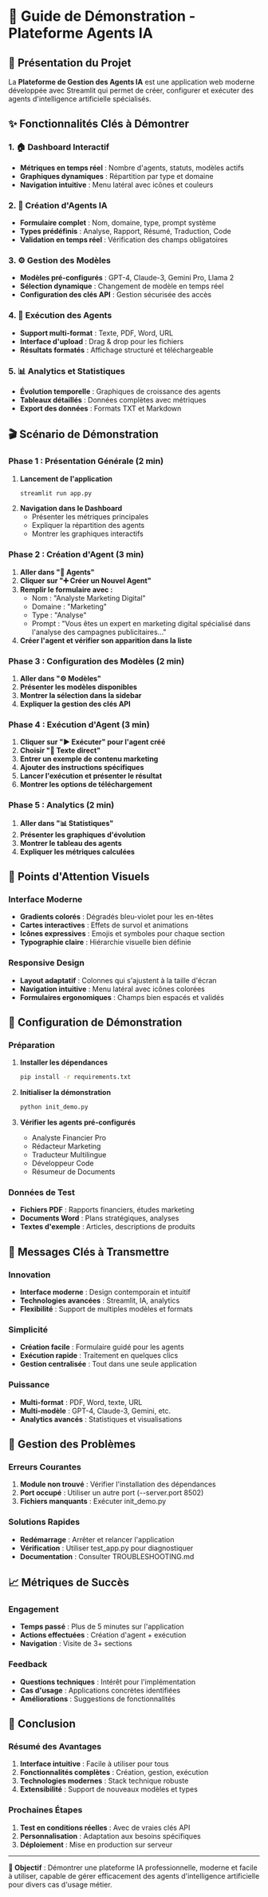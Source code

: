 # 🎯 Guide de Démonstration - Plateforme Agents IA

## 🚀 Présentation du Projet

La **Plateforme de Gestion des Agents IA** est une application web moderne développée avec Streamlit qui permet de créer, configurer et exécuter des agents d'intelligence artificielle spécialisés.

## ✨ Fonctionnalités Clés à Démontrer

### 1. 🏠 Dashboard Interactif
- **Métriques en temps réel** : Nombre d'agents, statuts, modèles actifs
- **Graphiques dynamiques** : Répartition par type et domaine
- **Navigation intuitive** : Menu latéral avec icônes et couleurs

### 2. 🤖 Création d'Agents IA
- **Formulaire complet** : Nom, domaine, type, prompt système
- **Types prédéfinis** : Analyse, Rapport, Résumé, Traduction, Code
- **Validation en temps réel** : Vérification des champs obligatoires

### 3. ⚙️ Gestion des Modèles
- **Modèles pré-configurés** : GPT-4, Claude-3, Gemini Pro, Llama 2
- **Sélection dynamique** : Changement de modèle en temps réel
- **Configuration des clés API** : Gestion sécurisée des accès

### 4. 🚀 Exécution des Agents
- **Support multi-format** : Texte, PDF, Word, URL
- **Interface d'upload** : Drag & drop pour les fichiers
- **Résultats formatés** : Affichage structuré et téléchargeable

### 5. 📊 Analytics et Statistiques
- **Évolution temporelle** : Graphiques de croissance des agents
- **Tableaux détaillés** : Données complètes avec métriques
- **Export des données** : Formats TXT et Markdown

## 🎬 Scénario de Démonstration

### Phase 1 : Présentation Générale (2 min)
1. **Lancement de l'application**
   ```bash
   streamlit run app.py
   ```
2. **Navigation dans le Dashboard**
   - Présenter les métriques principales
   - Expliquer la répartition des agents
   - Montrer les graphiques interactifs

### Phase 2 : Création d'Agent (3 min)
1. **Aller dans "🤖 Agents"**
2. **Cliquer sur "➕ Créer un Nouvel Agent"**
3. **Remplir le formulaire avec :**
   - Nom : "Analyste Marketing Digital"
   - Domaine : "Marketing"
   - Type : "Analyse"
   - Prompt : "Vous êtes un expert en marketing digital spécialisé dans l'analyse des campagnes publicitaires..."
4. **Créer l'agent et vérifier son apparition dans la liste**

### Phase 3 : Configuration des Modèles (2 min)
1. **Aller dans "⚙️ Modèles"**
2. **Présenter les modèles disponibles**
3. **Montrer la sélection dans la sidebar**
4. **Expliquer la gestion des clés API**

### Phase 4 : Exécution d'Agent (3 min)
1. **Cliquer sur "▶️ Exécuter" pour l'agent créé**
2. **Choisir "📝 Texte direct"**
3. **Entrer un exemple de contenu marketing**
4. **Ajouter des instructions spécifiques**
5. **Lancer l'exécution et présenter le résultat**
6. **Montrer les options de téléchargement**

### Phase 5 : Analytics (2 min)
1. **Aller dans "📊 Statistiques"**
2. **Présenter les graphiques d'évolution**
3. **Montrer le tableau des agents**
4. **Expliquer les métriques calculées**

## 🎨 Points d'Attention Visuels

### Interface Moderne
- **Gradients colorés** : Dégradés bleu-violet pour les en-têtes
- **Cartes interactives** : Effets de survol et animations
- **Icônes expressives** : Emojis et symboles pour chaque section
- **Typographie claire** : Hiérarchie visuelle bien définie

### Responsive Design
- **Layout adaptatif** : Colonnes qui s'ajustent à la taille d'écran
- **Navigation intuitive** : Menu latéral avec icônes colorées
- **Formulaires ergonomiques** : Champs bien espacés et validés

## 🔧 Configuration de Démonstration

### Préparation
1. **Installer les dépendances**
   ```bash
   pip install -r requirements.txt
   ```

2. **Initialiser la démonstration**
   ```bash
   python init_demo.py
   ```

3. **Vérifier les agents pré-configurés**
   - Analyste Financier Pro
   - Rédacteur Marketing
   - Traducteur Multilingue
   - Développeur Code
   - Résumeur de Documents

### Données de Test
- **Fichiers PDF** : Rapports financiers, études marketing
- **Documents Word** : Plans stratégiques, analyses
- **Textes d'exemple** : Articles, descriptions de produits

## 🎯 Messages Clés à Transmettre

### Innovation
- **Interface moderne** : Design contemporain et intuitif
- **Technologies avancées** : Streamlit, IA, analytics
- **Flexibilité** : Support de multiples modèles et formats

### Simplicité
- **Création facile** : Formulaire guidé pour les agents
- **Exécution rapide** : Traitement en quelques clics
- **Gestion centralisée** : Tout dans une seule application

### Puissance
- **Multi-format** : PDF, Word, texte, URL
- **Multi-modèle** : GPT-4, Claude-3, Gemini, etc.
- **Analytics avancés** : Statistiques et visualisations

## 🚨 Gestion des Problèmes

### Erreurs Courantes
1. **Module non trouvé** : Vérifier l'installation des dépendances
2. **Port occupé** : Utiliser un autre port (--server.port 8502)
3. **Fichiers manquants** : Exécuter init_demo.py

### Solutions Rapides
- **Redémarrage** : Arrêter et relancer l'application
- **Vérification** : Utiliser test_app.py pour diagnostiquer
- **Documentation** : Consulter TROUBLESHOOTING.md

## 📈 Métriques de Succès

### Engagement
- **Temps passé** : Plus de 5 minutes sur l'application
- **Actions effectuées** : Création d'agent + exécution
- **Navigation** : Visite de 3+ sections

### Feedback
- **Questions techniques** : Intérêt pour l'implémentation
- **Cas d'usage** : Applications concrètes identifiées
- **Améliorations** : Suggestions de fonctionnalités

## 🎉 Conclusion

### Résumé des Avantages
1. **Interface intuitive** : Facile à utiliser pour tous
2. **Fonctionnalités complètes** : Création, gestion, exécution
3. **Technologies modernes** : Stack technique robuste
4. **Extensibilité** : Support de nouveaux modèles et types

### Prochaines Étapes
1. **Test en conditions réelles** : Avec de vraies clés API
2. **Personnalisation** : Adaptation aux besoins spécifiques
3. **Déploiement** : Mise en production sur serveur

---

**🎯 Objectif** : Démontrer une plateforme IA professionnelle, moderne et facile à utiliser, capable de gérer efficacement des agents d'intelligence artificielle pour divers cas d'usage métier.
